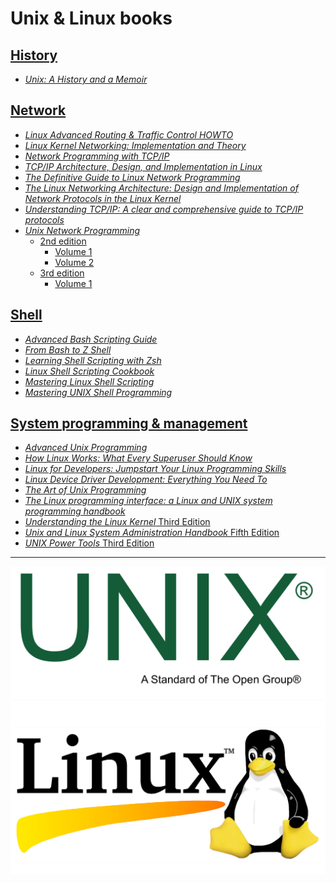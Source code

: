 # Unix & Linux books

## [History](./books/history)

* [_Unix: A History and a Memoir_](./books/history/UNIX-A-History-and-a-Memoir_RuLit_Me_616356.pdf)

## [Network](./books/network/)

* [_Linux Advanced Routing & Traffic Control HOWTO_](./books/network/Adv-Routing-HOWTO.pdf)
* [_Linux Kernel Networking: Implementation and Theory_](./books/network/Linux%20Kernel%20Networking%20-%20Implementation%20and%20Theory.pdf)
* [_Network Programming with TCP/IP_](./books/network/Network%20Programming%20With%20TCP_IP.pdf)
* [_TCP/IP Architecture, Design, and Implementation in Linux_](./books/network/TCP_IP_ARCHITECTURE_DESIGN_AND_IMPLEMENT.pdf)
* [_The Definitive Guide to Linux Network Programming_](./books/network/The%20Definitive%20Guide%20to%20Linux%20Network%20Programming.pdf)
* [_The Linux Networking Architecture: Design and Implementation of Network Protocols in the Linux Kernel_](./books/network/The%20Linux%20Networking%20Architecture%20Design%20and%20Implementation%20of%20Network%20Protocols%20in%20the%20Linux%20Kernel.pdf)
* [_Understanding TCP/IP: A clear and comprehensive guide to TCP/IP protocols_](./books/network/Understanding%20TCP_IP%20a%20clear%20and%20comprehensive%20guide%20to%20TCP_IP%20protocols.pdf)
* [_Unix Network Programming_](./books/network/Unix%20Network%20Programming%20-%20W.%20Richard%20Stevens/)
    * [2nd edition](./books/network/Unix%20Network%20Programming%20-%20W.%20Richard%20Stevens/2nd%20Edition/)
        * [Volume 1](./books/network/Unix%20Network%20Programming%20-%20W.%20Richard%20Stevens/2nd%20Edition/Unix%20Network%20Programming%20-%20W.%20Richard%20Stevens%20-%202nd%20Edition%20Volume%201.pdf)
        * [Volume 2](./books/network/Unix%20Network%20Programming%20-%20W.%20Richard%20Stevens/2nd%20Edition/Unix%20Network%20Programming%20-%20W.%20Richard%20Stevens%20-%202nd%20Edition%20Volume%202.pdf)
    * [3rd edition](./books/network/Unix%20Network%20Programming%20-%20W.%20Richard%20Stevens/3rd%20Edition/)
        * [Volume 1](./books/network/Unix%20Network%20Programming%20-%20W.%20Richard%20Stevens/3rd%20Edition/Unix%20Network%20Programming%20-%20W.%20Richard%20Stevens%20-%203rd%20Edition%20Volume%201.pdf)

## [Shell](./books/shell/)

* [_Advanced Bash Scripting Guide_](./books/shell/0245-advanced-bash-scripting-guide.pdf)
* [_From Bash to Z Shell_](./books/shell/From%20Bash%20to%20Z%20Shell%20Conquering%20the%20Command%20Line%20(Oliver%20Kiddle,%20Jerry%20Peek,%20Peter%20Stephenson)%20(Z-Library).pdf)
* [_Learning Shell Scripting with Zsh_](./books/shell/Learning%20shell%20scripting%20with%20Zsh%20your%20one-stop%20guide%20to%20reading,%20writing,%20debugging%20simple%20and%20complex%20Z%20shell%20scripts%20(Festari,%20Gastón)%20(Z-Library).pdf)
* [_Linux Shell Scripting Cookbook_](./books/shell/Linux%20Shell%20Scripting%20Cookbook%20-%20Third%20Edition.pdf)
* [_Mastering Linux Shell Scripting_](./books/shell/mastering-linux-shell-scripting.pdf)
* [_Mastering UNIX Shell Programming_](./books/shell/Mastering%20UNIX%20Shell%20Scripting.pdf)

## [System programming & management](./books/system/)

* [_Advanced Unix Programming_](./books/system/Advanced%20Unix%20Programming%202nd%20Edition%20by%20Marc%20J.%20Rochkind.pdf)
* [_How Linux Works: What Every Superuser Should Know_](./books/system/How%20Linux%20Works%20What%20Every%20Superuser%20Should%20Know%202nd%20Edition.pdf)
* [_Linux for Developers: Jumpstart Your Linux Programming Skills_](./books/system/Linux%20for%20Developers%20Jumpstart%20Your%20Linux%20Programming%20Skills.pdf)
* [_Linux Device Driver Development: Everything You Need To_](./books/system/Linux%20Device%20Driver%20Development_%20Everything%20you%20need%20to%20--%20John%20Madieu%20--%202,%202022%20--%20Packt%20Publishing%20--%209781803240060%20--%20457186e9fef5856f254553fe2f302423%20--%20Anna’s%20Archive.pdf)
* [_The Art of Unix Programming_](./books/system/The%20Art%20of%20Unix%20Programming%20by%20Eric%20Steven%20Raymond.pdf)
* [_The Linux programming interface: a Linux and UNIX system programming handbook_](./books/system/The%20Linux%20programming%20interface%20a%20Linux%20and%20UNIX%20system%20programming%20handbook%20(Michael%20Kerrisk)%20(z-lib.org).pdf)
* [_Understanding the Linux Kernel_ Third Edition](./books/system/Understanding%20the%20Linux%20Kernel,%20Third%20Edition%20(Daniel%20P.%20Bovet,%20Marco%20Cesati%20Ph.D.)%20(Z-Library).pdf)
* [_Unix and Linux System Administration Handbook_ Fifth Edition](./books/system/2017%20Nemeth%20Evi%20etal%20-%20UNIX%20and%20Linux%20System%20Administration%20Handbook[5thED]_Rell.pdf)
* [_UNIX Power Tools_ Third Edition](./books/system/UNIX%20Power%20Tools,%203rd%20Edition%20(Jerry%20Peek,%20Shelley%20Powers,%20Tim%20O’Reilly%20etc.)%20(Z-Library).pdf)

---

![Unix](./unix.png)<br/>
![Linux](./linux.jpg)